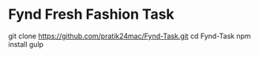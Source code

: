 # Fynd Fresh Fashion Task

git clone https://github.com/pratik24mac/Fynd-Task.git
cd Fynd-Task
npm install
gulp